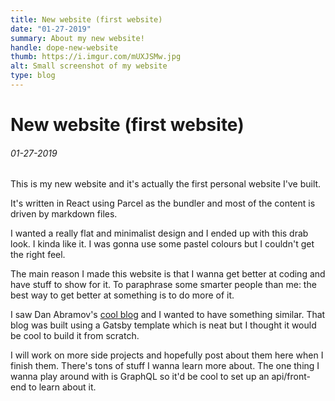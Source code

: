 ```yaml
---
title: New website (first website)
date: "01-27-2019"
summary: About my new website!
handle: dope-new-website
thumb: https://i.imgur.com/mUXJSMw.jpg
alt: Small screenshot of my website
type: blog
---
```


# New website (first website)

###### 01-27-2019

This is my new website and it's actually the first personal website I've built.

It's written in React using Parcel as the bundler and most of the content is driven by markdown files.

I wanted a really flat and minimalist design and I ended up with this drab look. I kinda like it. I was gonna use some pastel colours but I couldn't get the right feel.

The main reason I made this website is that I wanna get better at coding and have stuff to show for it. To paraphrase some smarter people than me: the best way to get better at something is to do more of it.

I saw Dan Abramov's [cool blog](https://overreacted.io/) and I wanted to have something similar. That blog was built using a Gatsby template which is neat but I thought it would be cool to build it from scratch.

I will work on more side projects and hopefully post about them here when I finish them. There's tons of stuff I wanna learn more about. The one thing I wanna play around with is GraphQL so it'd be cool to set up an api/front-end to learn about it.
